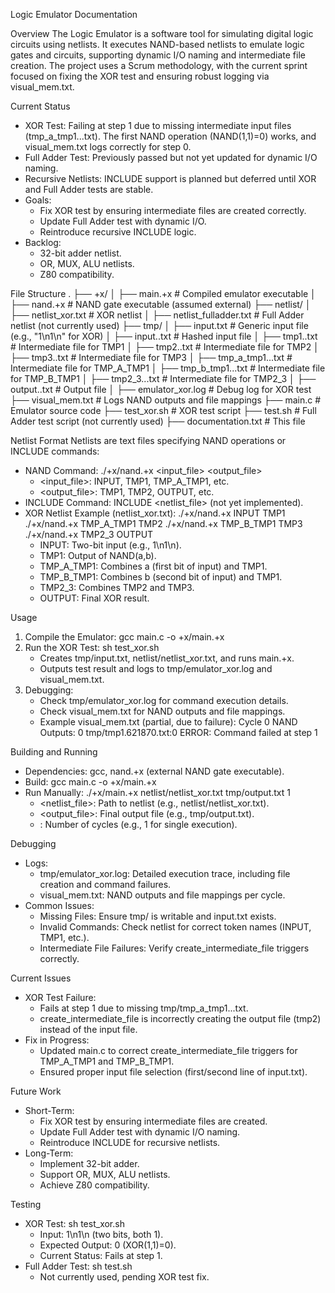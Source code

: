 Logic Emulator Documentation

Overview
The Logic Emulator is a software tool for simulating digital logic circuits using netlists. It executes NAND-based netlists to emulate logic gates and circuits, supporting dynamic I/O naming and intermediate file creation. The project uses a Scrum methodology, with the current sprint focused on fixing the XOR test and ensuring robust logging via visual_mem.txt.

Current Status
- XOR Test: Failing at step 1 due to missing intermediate input files (tmp_a_tmp1.<hash>.<subhash>.txt). The first NAND operation (NAND(1,1)=0) works, and visual_mem.txt logs correctly for step 0.
- Full Adder Test: Previously passed but not yet updated for dynamic I/O naming.
- Recursive Netlists: INCLUDE support is planned but deferred until XOR and Full Adder tests are stable.
- Goals:
  - Fix XOR test by ensuring intermediate files are created correctly.
  - Update Full Adder test with dynamic I/O.
  - Reintroduce recursive INCLUDE logic.
- Backlog:
  - 32-bit adder netlist.
  - OR, MUX, ALU netlists.
  - Z80 compatibility.

File Structure
.
├── +x/
│   ├── main.+x        # Compiled emulator executable
│   ├── nand.+x        # NAND gate executable (assumed external)
├── netlist/
│   ├── netlist_xor.txt # XOR netlist
│   ├── netlist_fulladder.txt # Full Adder netlist (not currently used)
├── tmp/
│   ├── input.txt      # Generic input file (e.g., "1\n1\n" for XOR)
│   ├── input.<hash>.txt # Hashed input file
│   ├── tmp1.<hash>.txt # Intermediate file for TMP1
│   ├── tmp2.<hash>.txt # Intermediate file for TMP2
│   ├── tmp3.<hash>.txt # Intermediate file for TMP3
│   ├── tmp_a_tmp1.<hash>.<subhash>.txt # Intermediate file for TMP_A_TMP1
│   ├── tmp_b_tmp1.<hash>.<subhash>.txt # Intermediate file for TMP_B_TMP1
│   ├── tmp2_3.<hash>.<subhash>.txt # Intermediate file for TMP2_3
│   ├── output.<hash>.txt # Output file
│   ├── emulator_xor.log # Debug log for XOR test
├── visual_mem.txt     # Logs NAND outputs and file mappings
├── main.c             # Emulator source code
├── test_xor.sh        # XOR test script
├── test.sh            # Full Adder test script (not currently used)
├── documentation.txt  # This file

Netlist Format
Netlists are text files specifying NAND operations or INCLUDE commands:
- NAND Command: ./+x/nand.+x <input_file> <output_file>
  - <input_file>: INPUT, TMP1, TMP_A_TMP1, etc.
  - <output_file>: TMP1, TMP2, OUTPUT, etc.
- INCLUDE Command: INCLUDE <netlist_file> (not yet implemented).
- XOR Netlist Example (netlist_xor.txt):
  ./+x/nand.+x INPUT TMP1
  ./+x/nand.+x TMP_A_TMP1 TMP2
  ./+x/nand.+x TMP_B_TMP1 TMP3
  ./+x/nand.+x TMP2_3 OUTPUT
  - INPUT: Two-bit input (e.g., 1\n1\n).
  - TMP1: Output of NAND(a,b).
  - TMP_A_TMP1: Combines a (first bit of input) and TMP1.
  - TMP_B_TMP1: Combines b (second bit of input) and TMP1.
  - TMP2_3: Combines TMP2 and TMP3.
  - OUTPUT: Final XOR result.

Usage
1. Compile the Emulator:
   gcc main.c -o +x/main.+x
2. Run the XOR Test:
   sh test_xor.sh
   - Creates tmp/input.txt, netlist/netlist_xor.txt, and runs main.+x.
   - Outputs test result and logs to tmp/emulator_xor.log and visual_mem.txt.
3. Debugging:
   - Check tmp/emulator_xor.log for command execution details.
   - Check visual_mem.txt for NAND outputs and file mappings.
   - Example visual_mem.txt (partial, due to failure):
     Cycle 0 NAND Outputs: 0
     tmp/tmp1.621870.txt:0
     ERROR: Command failed at step 1

Building and Running
- Dependencies: gcc, nand.+x (external NAND gate executable).
- Build:
  gcc main.c -o +x/main.+x
- Run Manually:
  ./+x/main.+x netlist/netlist_xor.txt tmp/output.txt 1
  - <netlist_file>: Path to netlist (e.g., netlist/netlist_xor.txt).
  - <output_file>: Final output file (e.g., tmp/output.txt).
  - <cycles>: Number of cycles (e.g., 1 for single execution).

Debugging
- Logs:
  - tmp/emulator_xor.log: Detailed execution trace, including file creation and command failures.
  - visual_mem.txt: NAND outputs and file mappings per cycle.
- Common Issues:
  - Missing Files: Ensure tmp/ is writable and input.txt exists.
  - Invalid Commands: Check netlist for correct token names (INPUT, TMP1, etc.).
  - Intermediate File Failures: Verify create_intermediate_file triggers correctly.

Current Issues
- XOR Test Failure:
  - Fails at step 1 due to missing tmp/tmp_a_tmp1.<hash>.<subhash>.txt.
  - create_intermediate_file is incorrectly creating the output file (tmp2) instead of the input file.
- Fix in Progress:
  - Updated main.c to correct create_intermediate_file triggers for TMP_A_TMP1 and TMP_B_TMP1.
  - Ensured proper input file selection (first/second line of input.txt).

Future Work
- Short-Term:
  - Fix XOR test by ensuring intermediate files are created.
  - Update Full Adder test with dynamic I/O naming.
  - Reintroduce INCLUDE for recursive netlists.
- Long-Term:
  - Implement 32-bit adder.
  - Support OR, MUX, ALU netlists.
  - Achieve Z80 compatibility.

Testing
- XOR Test:
  sh test_xor.sh
  - Input: 1\n1\n (two bits, both 1).
  - Expected Output: 0 (XOR(1,1)=0).
  - Current Status: Fails at step 1.
- Full Adder Test:
  sh test.sh
  - Not currently used, pending XOR test fix.

